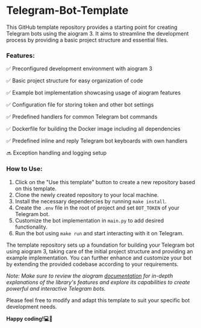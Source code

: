# Telegram-Bot-Template

This GitHub template repository provides a starting point for creating Telegram bots using the aiogram 3.
It aims to streamline the development process by providing a basic project structure and essential files.

### Features:

✅ Preconfigured development environment with aiogram 3

✅ Basic project structure for easy organization of code

✅ Example bot implementation showcasing usage of aiogram features

✅ Configuration file for storing token and other bot settings

✅ Predefined handlers for common Telegram bot commands

✅ Dockerfile for building the Docker image including all dependencies

✅ Predefined inline and reply Telegram bot keyboards with own handlers

🔜 Exception handling and logging setup

### How to Use:

1. Click on the "Use this template" button to create a new repository based on this template.
2. Clone the newly created repository to your local machine.
3. Install the necessary dependencies by running `make install`.
4. Create the `.env` file in the root of project and set `BOT_TOKEN` of your Telegram bot.
5. Customize the bot implementation in `main.py` to add desired functionality.
6. Run the bot using `make run` and start interacting with it on Telegram.

The template repository sets up a foundation for building your Telegram bot using aiogram 3, taking care of the
initial project structure and providing an example implementation. You can further enhance and customize your bot by
extending the provided codebase according to your requirements.

_Note: Make sure to review the aiogram [documentation](https://docs.aiogram.dev/en/dev-3.x/) for in-depth explanations
of the
library's features and explore its capabilities to create powerful and interactive Telegram bots._

Please feel free to modify and adapt this template to suit your specific bot development needs.

**Happy coding!💻🐞**
